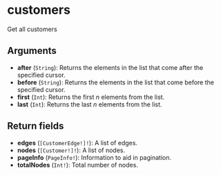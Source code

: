 # customers

Get all customers

## Arguments

- **after** (`String`): Returns the elements in the list that come after the specified cursor.
- **before** (`String`): Returns the elements in the list that come before the specified cursor.
- **first** (`Int`): Returns the first _n_ elements from the list.
- **last** (`Int`): Returns the last _n_ elements from the list.

## Return fields

- **edges** (`[CustomerEdge!]!`): A list of edges.
- **nodes** (`[Customer!]!`): A list of nodes.
- **pageInfo** (`PageInfo!`): Information to aid in pagination.
- **totalNodes** (`Int!`): Total number of nodes.
